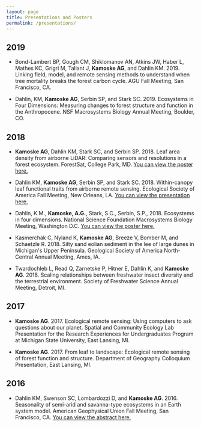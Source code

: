 ```yaml
---
layout: page
title: Presentations and Posters
permalink: /presentations/
---
```


## 2019

+ Bond-Lambert BP, Gough CM, Shiklomanov AN, Atkins JW, Haber L, Mathes KC, Grigri M, Tallant J, **Kamoske AG**, and Dahlin KM. 2019. Linking field, model, and remote sensing methods to understand when tree mortality breaks the forest carbon cycle. AGU Fall Meeting, San Francisco, CA.

+ Dahlin, KM, **Kamoske AG**, Serbin SP, and Stark SC. 2019. Ecosystems in Four Dimensions: Measuring changes to forest structure and function in the Anthropocene. NSF Macrosystems Biology Annual Meeting, Boulder, CO.

## 2018

+ **Kamoske AG**, Dahlin KM, Stark SC, and Serbin SP. 2018. Leaf area density from airborne LiDAR: Comparing sensors and resolutions in a forest ecosystem. ForestSat, College Park, MD. [You can view the poster here.]({{akamoske.github.io}}/images/Kamoske_ForestSat_Poster_ERSAMlab_20181008.pdf)

+ Dahlin KM, **Kamoske AG**, Serbin SP, and Stark SC. 2018. Within-canopy leaf functional traits from airborne remote sensing. Ecological Society of America Fall Meeting, New Orleans, LA. [You can view the presentation here.]({{akamoske.github.io}}/images/Dahlin_KM_ESA_20180807.pdf)

+ Dahlin, K.M., **Kamoske, A.G.**, Stark, S.C., Serbin, S.P., 2018. Ecosystems in four dimensions. National Science Foundation Macrosystems Biology Meeting, Washington D.C. [You can view the poster here.]({{akamoske.github.io}}/images/dahlin_nsf_msb_2018_poster_20180102_vert.pdf)

+ Kasmerchak C, Nyland K, **Kamoske AG**, Breeze V, Bomber M, and Schaetzle R. 2018. Silty sand eolian sediment in the lee of large dunes in Michigan's Upper Peninsula. Geological Society of America North-Central Annual Meeting, Ames, IA.

+ Twardochleb L, Read Q, Zarnetske P, Hitner E, Dahlin K, and **Kamoske AG**. 2018. Scaling relationships between freshwater insect diversity and the terrestrial environment. Society of Freshwater Science Annual Meeting, Detroit, MI.

## 2017

+ **Kamoske AG**. 2017. Ecological remote sensing: Using computers to ask questions about our planet. Spatial and Community Ecology Lab Presentation for the Research Experiences for Undergraduates Program at Michigan State University, East Lansing, MI.

+ **Kamoske AG**. 2017. From leaf to landscape: Ecological remote sensing of forest function and structure. Department of Geography Colloquium Presentation, East Lansing, MI.

## 2016

+ Dahlin KM, Swenson SC, Lombardozzi D, and **Kamoske AG**. 2016. Seasonality of semi-arid and savanna-type ecosystems in an Earth system model. American Geophysical Union Fall Meeting, San Francisco, CA. [You can view the abstract here.](http://adsabs.harvard.edu/abs/2016AGUFM.B32C..05D)

